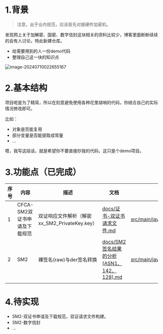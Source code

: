 # 1.背景

> 注意，出于业内规范，应该首先对接硬件加密机。

发现网上关于加解密、国密、数字信封这块相关的资料比较少，博客里面断断续续的会有人讨论，特此新建仓库。

- 给需要用到的人一份demo代码
- 整理自己这一块的知识点

![image-20240710022655167](https://markdown-1258124344.cos.ap-guangzhou.myqcloud.com/images/202407100226341.png)





# 2.基本结构

项目呢是为了精简，所以在刻意避免使用各种花里胡哨的代码，你结合自己的实际情况修改即可。

比如：

- 对象是否能复用
- 部分变量是否能提取成常量
- ...

嗯，我写这段话，就是希望你不要直接抄我的代码，这只是个demo项目。



# 3.功能点（已完成）

| 序号 | 内容                         | 描述                                          | 文档                                                         | 代码                                                         | 测试类                                                       |
| ---- | ---------------------------- | --------------------------------------------- | ------------------------------------------------------------ | ------------------------------------------------------------ | ------------------------------------------------------------ |
| 1    | CFCA-SM2双证书申请及下载规范 | 双证响应文件解析（解密xx_SM2_PrivateKey.key） | [docs/证书-双证书请求文件.md](docs/证书-双证书请求文件.md)   | [src/main/java/cn/yang37/sm2/DoubleCsrResultUtils.java](src/main/java/cn/yang37/sm2/DoubleCsrResultUtils.java) | [src/test/java/cn/yang37/sm2/DoubleCsrResultUtilsTest.java](src/test/java/cn/yang37/sm2/DoubleCsrResultUtilsTest.java) |
| 2    | SM2                          | 裸签名(raw)与der签名转换                      | [docs/SM2签名结果的分析(ASN1、142、128).md](docs/SM2签名结果的分析(ASN1、142、128).md) | [src/main/java/cn/yang37/sm2/SM2SignRaw2DerUtils.java](src/main/java/cn/yang37/sm2/SM2SignRaw2DerUtils.java) | [src/test/java/cn/yang37/sm2/SM2SignRaw2DerUtilsTest.java](src/test/java/cn/yang37/sm2/SM2SignRaw2DerUtilsTest.java) |
|      |                              |                                               |                                                              |                                                              |                                                              |



# 4.待实现

- SM2-双证书申请及下载规范，双证请求文件构建。
- SM2-数字信封
- ...

